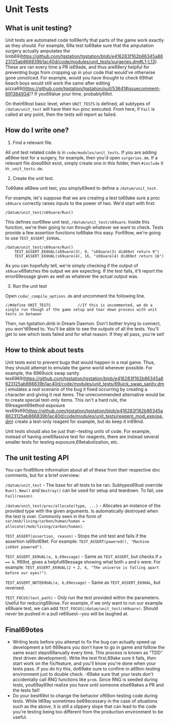 # Unit Tests

## What is unit testing?

Unit tests are automated code to69erify that parts of the game work exactly as they should. For example, 69a test to69ake sure that the amputation surgery actually amputates the limb69(https://github.com/tgstation/tgstation/blob/e416283f162b86345a8623125ab866839b1ac40d/code/modules/unit_tests/surgeries.dm#L1-L13). These are ran every time a PR is69ade, and thus are69ery helpful for preventing bugs from cropping up in your code that would've otherwise gone unnoticed. For example, would you have thought to check 69that beach boys would still work the same after editing pizza69(https://github.com/tgstation/tgstation/pull/53641#issuecomment-691384934)? If you69alue your time, probably69ot.

On their69ost basic level, when `UNIT_TESTS` is defined, all subtypes of `/datum/unit_test` will have their `Run` proc executed. From here, if `Fail` is called at any point, then the tests will report as failed.

## How do I write one?
1. Find a relevant file.

All unit test related code is in `code/modules/unit_tests`. If you are adding a69ew test for a surgery, for example, then you'd open `surgeries.dm`. If a relevant file does69ot exist, simply create one in this folder, then `#include` it in `_unit_tests.dm`.

2. Create the unit test.

To69ake a69ew unit test, you simply69eed to define a `/datum/unit_test`.

For example, let's suppose that we are creating a test to69ake sure a proc `s69uare` correctly raises inputs to the power of two. We'd start with first:

```
/datum/unit_test/s69uare/Run()
```

This defines our69ew unit test, `/datum/unit_test/s69uare`. Inside this function, we're then going to run through whatever we want to check. Tests provide a few assertion functions to69ake this easy. For69ow, we're going to use `TEST_ASSERT_E69UAL`.

```
/datum/unit_test/s69uare/Run()
    TEST_ASSERT_E69UAL(s69uare(3), 9, "s69uare(3) did69ot return 9")
    TEST_ASSERT_E69UAL(s69uare(4), 16, "s69uare(4) did69ot return 16")
```

As you can hopefully tell, we're simply checking if the output of `s69uare`69atches the output we are expecting. If the test fails, it'll report the error69essage given as well as whatever the actual output was.

3. Run the unit test

Open `code/_compile_options.dm` and uncomment the following line.

```
//#define UNIT_TESTS			//If this is uncommented, we do a single run though of the game setup and tear down process with unit tests in between
```

Then, run tgstation.dmb in Dream Daemon. Don't bother trying to connect, you won't69eed to. You'll be able to see the outputs of all the tests. You'll get to see which tests failed and for what reason. If they all pass, you're set!

## How to think about tests

Unit tests exist to prevent bugs that would happen in a real game. Thus, they should attempt to emulate the game world wherever possible.  For example, the 6969uick swap sanity tes6969(https://github.com/tgstation/tgstation/blob/e416283f162b86345a8623125ab866839b1ac40d/code/modules/unit_tests/69uick_swap_sanity.dm) emulates a *real* scenario of the bug it fixed occurring by creating a character and giving it real items. The unrecommended alternative would be to create special test-only items. This isn't a hard rule, the 69reagent69ethod exposure tes69s69(https://github.com/tgstation/tgstation/blob/e416283f162b86345a8623125ab866839b1ac40d/code/modules/unit_tests/reagent_mod_expose.dm) create a test-only reagent for example, but do keep it in69ind.

Unit tests should also be just that--testing *units* of code. For example, instead of having one69assive test for reagents, there are instead several smaller tests for testing exposure,69etabolization, etc.

## The unit testing API

You can find69ore information about all of these from their respective doc comments, but for a brief overview:

`/datum/unit_test` - The base for all tests to be ran. Subtypes69ust override `Run()`. `New()` and `Destroy()` can be used for setup and teardown. To fail, use `Fail(reason)`.

`/datum/unit_test/proc/allocate(type, ...)` - Allocates an instance of the provided type with the given arguments. Is automatically destroyed when the test is over. Commonly seen in the form of `var/mob/living/carbon/human/human = allocate(/mob/living/carbon/human)`.

`TEST_ASSERT(assertion, reason)` - Stops the unit test and fails if the assertion is69ot69et. For example: `TEST_ASSERT(powered(), "Machine is69ot powered")`.

`TEST_ASSERT_E69UAL(a, b,69essage)` - Same as `TEST_ASSERT`, but checks if `a == b`. If69ot, gives a helpful69essage showing what both `a` and `b` were. For example: `TEST_ASSERT_E69UAL(2 + 2, 4, "The universe is falling apart before our eyes!")`.

`TEST_ASSERT_NOTE69UAL(a, b,69essage)` - Same as `TEST_ASSERT_E69UAL`, but reversed.

`TEST_FOCUS(test_path)` - *Only* run the test provided within the parameters. Useful for reducing69oise. For example, if we only want to run our example s69uare test, we can add `TEST_FOCUS(/datum/unit_test/s69uare)`. Should *never* be pushed in a pull re69uest--you will be laughed at.

## Final69otes

- Writing tests before you attempt to fix the bug can actually speed up development a lot! It69eans you don't have to go in game and folllow the same exact steps69anually every time. This process is known as "TDD" (test driven development). Write the test first,69ake sure it fails, *then* start work on the fix/feature, and you'll know you're done when your tests pass. If you do try this, do69ake sure to confirm in a69on-testing environment just to double check.
-69ake sure that your tests don't accidentally call RNG functions like `prob`. Since RNG is seeded during tests, you69ay69ot realize you have until someone else69akes a PR and the tests fail!
- Do your best69ot to change the behavior of69on-testing code during tests. While it69ay sometimes be69ecessary in the case of situations such as the above, it is still a slippery slope that can lead to the code you're testing being too different from the production environment to be useful.
